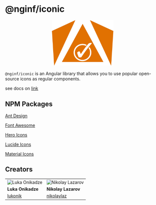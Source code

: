 # @nginf/iconic

<p align="center">
   <img src="./projects/docs/public/logo.png" alt="Logo" width="200px" />
</p>

`@nginf/iconic` is an Angular library that allows you to use popular open-source icons as regular components.

see docs on [link](https://nginf.github.io/iconic/)

## NPM Packages

[Ant Design](https://www.npmjs.com/package/@nginf/iconic-ad)

[Font Awesome](https://www.npmjs.com/package/@nginf/iconic-fa)

[Hero Icons](https://www.npmjs.com/package/@nginf/iconic-hi)

[Lucide Icons](https://www.npmjs.com/package/@nginf/iconic-lu)

[Material Icons](https://www.npmjs.com/package/@nginf/iconic-md)


## Creators

|                                                           |                                                                |
| --------------------------------------------------------- | -------------------------------------------------------------- |
| ![Luka Onikadze](https://github.com/lukonik.png?size=150) | ![Nikolay Lazarov](https://github.com/nikolaylaz.png?size=150) |
| **Luka Onikadze**                                         | **Nikolay Lazarov**                                            |
| [lukonik](https://github.com/lukonik)                     | [nikolaylaz](https://github.com/nikolaylaz)                    |
